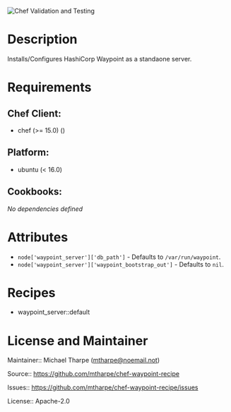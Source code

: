 ![Chef Validation and Testing](https://github.com/mtharpe/chef-waypoint-recipe/workflows/Chef%20Validation%20and%20Testing/badge.svg)

# Description

Installs/Configures HashiCorp Waypoint as a standaone server.

# Requirements


## Chef Client:

* chef (>= 15.0) ()

## Platform:

* ubuntu (< 16.0)

## Cookbooks:

*No dependencies defined*

# Attributes

* `node['waypoint_server']['db_path']` -  Defaults to `/var/run/waypoint`.
* `node['waypoint_server']['waypoint_bootstrap_out']` -  Defaults to `nil`.

# Recipes

* waypoint_server::default

# License and Maintainer

Maintainer:: Michael Tharpe (<mtharpe@noemail.not>)

Source:: https://github.com/mtharpe/chef-waypoint-recipe

Issues:: https://github.com/mtharpe/chef-waypoint-recipe/issues

License:: Apache-2.0
